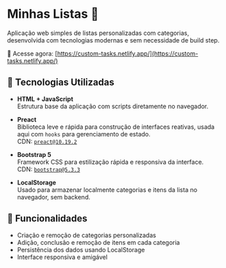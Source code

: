 # Minhas Listas 📝

Aplicação web simples de listas personalizadas com categorias, desenvolvida com tecnologias modernas e sem necessidade de build step.

🔗 Acesse agora: [https://custom-tasks.netlify.app/](https://custom-tasks.netlify.app/)

## 🔧 Tecnologias Utilizadas

- **HTML + JavaScript**  
  Estrutura base da aplicação com scripts diretamente no navegador.

- **Preact**  
  Biblioteca leve e rápida para construção de interfaces reativas, usada aqui com `hooks` para gerenciamento de estado.  
  CDN: [`preact@10.19.2`](https://cdn.jsdelivr.net/npm/preact)

- **Bootstrap 5**  
  Framework CSS para estilização rápida e responsiva da interface.  
  CDN: [`bootstrap@5.3.3`](https://getbootstrap.com)

- **LocalStorage**  
  Usado para armazenar localmente categorias e itens da lista no navegador, sem backend.

## 🚀 Funcionalidades

- Criação e remoção de categorias personalizadas
- Adição, conclusão e remoção de itens em cada categoria
- Persistência dos dados usando LocalStorage
- Interface responsiva e amigável
